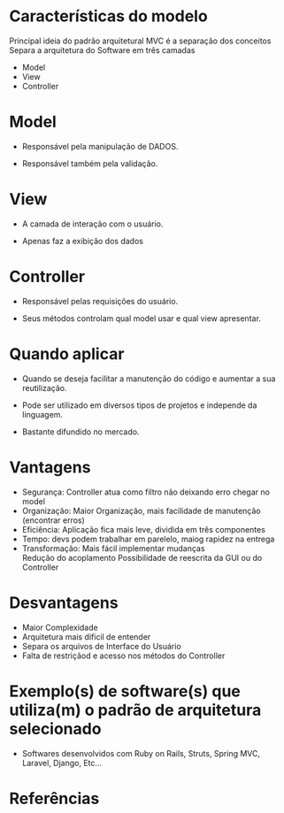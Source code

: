# Características do modelo
Principal ideia do padrão arquitetural MVC é a separação dos conceitos
Separa a arquitetura do Software em três camadas  
* Model
* View 
* Controller

# Model  

* Responsável pela manipulação de DADOS.  
  
* Responsável também pela validação.  

# View  

* A camada de interação com o usuário.

* Apenas faz a exibição dos dados  

# Controller  

* Responsável pelas requisições do usuário.  

* Seus métodos controlam qual model usar e qual view apresentar.  


# Quando aplicar

- Quando se deseja facilitar a manutenção do código e aumentar a sua reutilização.    

- Pode ser utilizado em diversos tipos de projetos e independe da linguagem.  

- Bastante difundido no mercado.  

# Vantagens  

- Segurança: Controller atua como filtro não deixando erro chegar no model  
- Organização: Maior Organização, mais facilidade de manutenção (encontrar erros)
- Eficiência: Aplicação fica mais leve, dividida em três componentes  
- Tempo: devs podem trabalhar em parelelo, maiog rapidez na entrega  
- Transformação: Mais fácil implementar mudanças   
 Redução do acoplamento
 Possibilidade de reescrita da GUI ou do Controller

# Desvantagens
- Maior Complexidade    
- Arquitetura mais dificil de entender    
- Separa os arquivos de Interface do Usuário   
- Falta de restriçãod e acesso nos métodos do Controller

# Exemplo(s) de software(s) que utiliza(m) o padrão de arquitetura selecionado

- Softwares desenvolvidos com Ruby on Rails, Struts, Spring MVC, Laravel, Django, Etc...


# Referências  